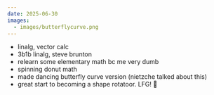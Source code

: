 ```yaml
---
date: 2025-06-30
images:
  - images/butterflycurve.png
---
```


* linalg, vector calc
* 3b1b linalg, steve brunton
* relearn some elementary math bc me very dumb
* spinning donut math
* made dancing butterfly curve version (nietzche talked about this)
* great start to becoming a shape rotatoor. LFG! 😤


